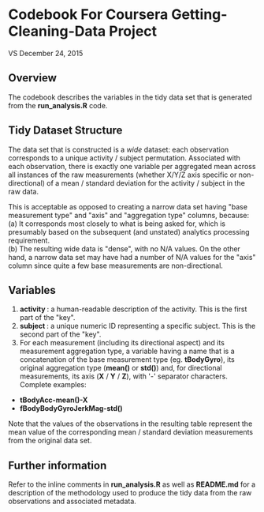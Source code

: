 # Codebook For Coursera Getting-Cleaning-Data Project
VS
December 24, 2015

## Overview
The codebook describes the variables in the tidy data set that is generated from the <b>run_analysis.R</b> code.  

## Tidy Dataset Structure

The data set that is constructed is a <i>wide</i> dataset: each observation corresponds to a unique activity / subject permutation.  Associated with each observation, there is exactly one variable per aggregated mean across all instances of the raw measurements (whether X/Y/Z axis specific or non-directional) of a mean / standard deviation for the activity / subject in the raw data.  

This is acceptable as opposed to creating a narrow data set having "base measurement type" and "axis" and "aggregation type" columns, because:
(a) It corresponds most closely to what is being asked for, which is presumably based on the subsequent (and unstated) analytics processing requirement.  
(b) The resulting wide data is "dense", with no N/A values.  On the other hand, a narrow data set may have had a number of N/A values for the "axis" column since quite a few base measurements are non-directional.

## Variables

1. <b> activity </b>: a human-readable description of the activity.  This is the first part of the "key".  
2. <b> subject </b>: a unique numeric ID representing a specific subject.  This is the second part of the "key".  
3. For each measurement (including its directional aspect) and its measurement aggregation type, a variable having a name that is a concatenation of the base measurement type (eg. <b>tBodyGyro</b>), its original aggregation type (<b>mean()</b> or <b>std()</b>) and, for directional measurements, its axis (<b>X</b> / <b>Y</b> / <b>Z</b>), with '-' separator characters.  Complete examples:
 * <b>tBodyAcc-mean()-X</b>
 * <b>fBodyBodyGyroJerkMag-std()</b>
 
Note that the values of the observations in the resulting table represent the mean value of the corresponding mean / standard deviation measurements from the original data set.

## Further information

Refer to the inline comments in <b>run_analysis.R</b> as well as <b>README.md</b> for a description of the methodology used to produce the tidy data from the raw observations and associated metadata.
